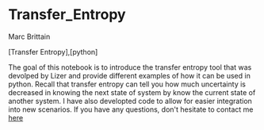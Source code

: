 # Transfer_Entropy
Marc Brittain

[Transfer Entropy],[python]

The goal of this notebook is to introduce the transfer entropy tool that was devolped by Lizer and provide different examples of how it can be used in python. Recall that transfer entropy can tell you how much uncertainty is decreased in knowing the next state of system by know the current state of another system.
I have also developted code to allow for easier integration into new scenarios. If you have any questions, don't hesitate to contact me [here](https://marcbrittain.github.io)

